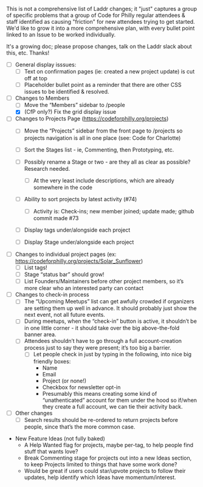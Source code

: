 

This is not a comprehensive list of Laddr changes; it "just" captures a group of specific problems that a group of Code for Philly regular attendees & staff identified as causing "friction" for new attendees trying to get started.
We'd like to grow it into a more comprehensive plan, with every bullet point linked to an Issue to be worked individually.

It's a growing doc; please propose changes, talk on the Laddr slack about this, etc. Thanks!


- [ ] General display isssues:
    - [ ] Text on confirmation pages (ie: created a new project update) is cut off at top
    - [ ] Placeholder bullet point as a reminder that there are other CSS issues to be identified & resolved.

- [ ] Changes to Members
    - [ ] Move the “Members” sidebar to /people
    - [X] (CfP only?) Fix the grid display issue
     
- [ ] Changes to Projects Page (https://codeforphilly.org/projects)
     - [ ] Move the “Projects” sidebar from the front page to /projects so projects navigation is all in one place (see: Code for Charlotte)
     - [ ] Sort the Stages list - ie, Commenting, then Prototyping, etc.
     - [ ] Possibly rename a Stage or two - are they all as clear as possible? Research needed.
          - [ ] At the very least include descriptions, which are already somewhere in the code
     - [ ] Ability to sort projects by latest activity (#74)
          - [ ] Activity is: Check-ins; new member joined; update made; github commit made #73
     - [ ] Display tags under/alongside each project
     - [ ] Display Stage under/alongside each project


- [ ] Changes to individual project pages (ex: https://codeforphilly.org/projects/Solar_Sunflower)
     - [ ] List tags!
     - [ ] Stage “status bar” should grow!
     - [ ] List Founders/Maintainers before other project members, so it’s more clear who an interested party can contact

- [ ] Changes to check-in process
     - [ ] The “Upcoming Meetups” list can get awfully crowded if organizers are setting them up well in advance. It should probably just show the next event, not all future events.
     - [ ] During meetups, when the “check-in” button is active, it shouldn’t be in one little corner - it should take over the big above-the-fold banner area.
     - [ ] Attendees shouldn’t have to go through a full account-creation process just to say they were present; it’s too big a barrier.
          - [ ] Let people check in just by typing in the following, into nice big friendly boxes:
               * Name
               * Email
               * Project (or none!)
               * Checkbox for newsletter opt-in
            * Presumably this means creating some kind of “unathenticated” account for them under the hood so if/when they create a full account, we can tie their activity back.

- [ ] Other changes
     - [ ] Search results should be re-ordered to return projects before people, since that’s the more common case.

* New Feature Ideas (not fully baked)
     * A Help Wanted flag for projects, maybe per-tag, to help people find stuff that wants love?
     * Break Commenting stage for projects out into a new Ideas section, to keep Projects limited to things that have some work done?
     * Would be great if users could star/upvote projects to follow their updates, help identify which Ideas have momentum/interest.
